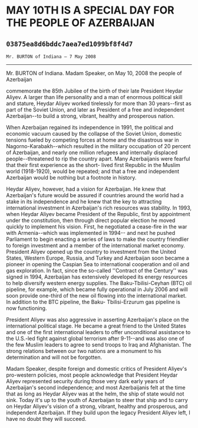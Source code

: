# MAY 10TH IS A SPECIAL DAY FOR THE PEOPLE OF AZERBAIJAN
## `03875ea8d6bddc7aea7ed1099bf8f4d7`
`Mr. BURTON of Indiana — 7 May 2008`

---


Mr. BURTON of Indiana. Madam Speaker, on May 10, 2008 the people of 
Azerbaijan


commemorate the 85th Jubilee of the birth of their late President 
Heydar Aliyev. A larger than life personality and a man of enormous 
political skill and stature, Heydar Aliyev worked tirelessly for more 
than 30 years--first as part of the Soviet Union, and later as 
President of a free and independent Azerbaijan--to build a strong, 
vibrant, healthy and prosperous nation.

When Azerbaijan regained its independence in 1991, the political and 
economic vacuum caused by the collapse of the Soviet Union, domestic 
tensions fueled by competing forces at home and the disastrous war in 
Nagorno-Karabakh--which resulted in the military occupation of 20 
percent of Azerbaijan, and nearly one million refugees and internally 
displaced people--threatened to rip the country apart. Many 
Azerbaijanis were fearful that their first experience as the short-
lived first Republic in the Muslim world (1918-1920), would be 
repeated; and that a free and independent Azerbaijan would be nothing 
but a footnote in history.

Heydar Aliyev, however, had a vision for Azerbaijan. He knew that 
Azerbaijan's future would be assured if countries around the world had 
a stake in its independence and he knew that the key to attracting 
international investment in Azerbaijan's rich resources was stability. 
In 1993, when Heydar Aliyev became President of the Republic, first by 
appointment under the constitution, then through direct popular 
election he moved quickly to implement his vision. First, he negotiated 
a cease-fire in the war with Armenia--which was implemented in 1994--
and next he pushed Parliament to begin enacting a series of laws to 
make the country friendlier to foreign investment and a member of the 
international market economy. President Aliyev opened up the country to 
investment from the United States, Western Europe, Russia, and Turkey 
and Azerbaijan soon became a pioneer in opening the Caspian Sea to 
international cooperation and oil and gas exploration. In fact, since 
the so-called ''Contract of the Century'' was signed in 1994, 
Azerbaijan has extensively developed its energy resources to help 
diversify western energy supplies. The Baku-Tbilisi-Ceyhan (BTC) oil 
pipeline, for example, which became fully operational in July 2006 and 
will soon provide one-third of the new oil flowing into the 
international market. In addition to the BTC pipeline, the Baku-
Tbilisi-Erzurum gas pipeline is now functioning.

President Aliyev was also aggressive in asserting Azerbaijan's place 
on the international political stage. He became a great friend to the 
United States and one of the first international leaders to offer 
unconditional assistance to the U.S.-led fight against global terrorism 
after 9-11--and was also one of the few Muslim leaders to agree to send 
troops to Iraq and Afghanistan. The strong relations between our two 
nations are a monument to his determination and will not be forgotten.

Madam Speaker, despite foreign and domestic critics of President 
Aliyev's pro-western policies, most people acknowledge that President 
Heydar Aliyev represented security during those very dark early years 
of Azerbaijan's second independence; and most Azerbaijanis felt at the 
time that as long as Heydar Aliyev was at the helm, the ship of state 
would not sink. Today it's up to the youth of Azerbaijan to steer that 
ship and to carry on Heydar Aliyev's vision of a strong, vibrant, 
healthy and prosperous, and independent Azerbaijan. If they build upon 
the legacy President Aliyev left, I have no doubt they will succeed.
